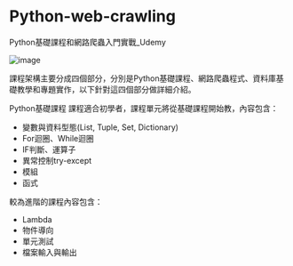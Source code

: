 # Python-web-crawling

Python基礎課程和網路爬蟲入門實戰_Udemy

![image](https://github.com/Yan-Ju-Wang/Python-web-crawling/assets/125424141/4cdf38f4-3bf3-4480-9a07-08f045e86876)

課程架構主要分成四個部分，分別是Python基礎課程、網路爬蟲程式、資料庫基礎教學和專題實作，以下針對這四個部分做詳細介紹。

Python基礎課程
課程適合初學者，課程單元將從基礎課程開始教，內容包含：
* 變數與資料型態(List, Tuple, Set, Dictionary)
* For迴圈、While迴圈
* IF判斷、運算子
* 異常控制try-except
* 模組
* 函式

較為進階的課程內容包含：
* Lambda
* 物件導向
* 單元測試
* 檔案輸入與輸出

 
